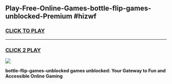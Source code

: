 
## Play-Free-Online-Games-bottle-flip-games-unblocked-Premium #hizwf
<h3>
<a href="https://premium.freeplayer.one?title=bottle-flip-games-unblocked&ref=8M">CLICK TO PLAY</a></h3>
<hr>

<h3>
<a href="https://premium.freeplayer.one?title=bottle-flip-games-unblocked&ref=8M">CLICK 2 PLAY</a>
  
</h3>

<a href="https://premium.freeplayer.one?title=bottle-flip-games-unblocked&ref=8M"><img src="https://clearcache.store/games.png"></a>


**bottle-flip-games-unblocked games unblocked: Your Gateway to Fun and Accessible Online Gaming**
